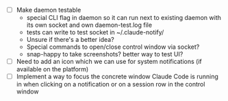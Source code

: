 - [ ] Make daemon testable
    - special CLI flag in daemon so it can run next to existing daemon with its own socket and own daemon-test.log file
    - tests can write to test socket in ~/.claude-notify/
    - Unsure if there's a better idea?
    - Special commands to open/close control window via socket?
    - snap-happy to take screenshots? better way to test UI?
- [ ] Need to add an icon which we can use for system notifications (if available on the platform)
- [ ] Implement a way to focus the concrete window Claude Code is running in when clicking on a notification or on a session row in the control window